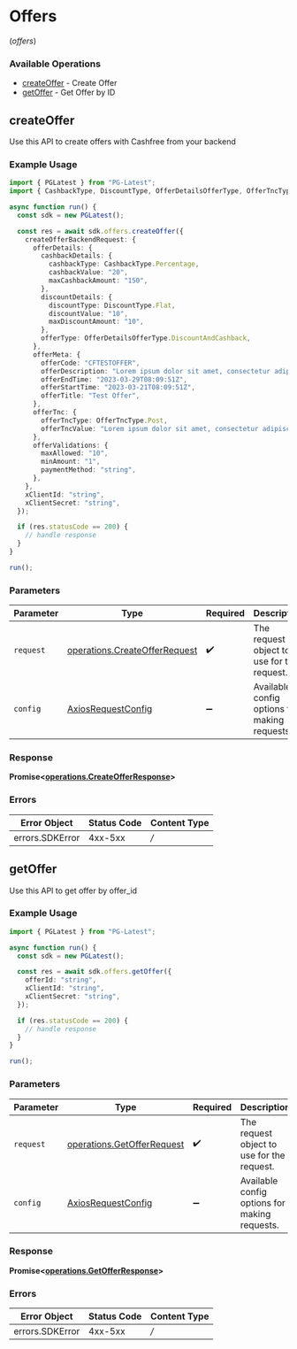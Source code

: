 # Offers
(*offers*)

### Available Operations

* [createOffer](#createoffer) - Create Offer
* [getOffer](#getoffer) - Get Offer by ID

## createOffer

Use this API to create offers with Cashfree from your backend

### Example Usage

```typescript
import { PGLatest } from "PG-Latest";
import { CashbackType, DiscountType, OfferDetailsOfferType, OfferTncType } from "PG-Latest/dist/sdk/models/shared";

async function run() {
  const sdk = new PGLatest();

  const res = await sdk.offers.createOffer({
    createOfferBackendRequest: {
      offerDetails: {
        cashbackDetails: {
          cashbackType: CashbackType.Percentage,
          cashbackValue: "20",
          maxCashbackAmount: "150",
        },
        discountDetails: {
          discountType: DiscountType.Flat,
          discountValue: "10",
          maxDiscountAmount: "10",
        },
        offerType: OfferDetailsOfferType.DiscountAndCashback,
      },
      offerMeta: {
        offerCode: "CFTESTOFFER",
        offerDescription: "Lorem ipsum dolor sit amet, consectetur adipiscing elit",
        offerEndTime: "2023-03-29T08:09:51Z",
        offerStartTime: "2023-03-21T08:09:51Z",
        offerTitle: "Test Offer",
      },
      offerTnc: {
        offerTncType: OfferTncType.Post,
        offerTncValue: "Lorem ipsum dolor sit amet, consectetur adipiscing elit",
      },
      offerValidations: {
        maxAllowed: "10",
        minAmount: "1",
        paymentMethod: "string",
      },
    },
    xClientId: "string",
    xClientSecret: "string",
  });

  if (res.statusCode == 200) {
    // handle response
  }
}

run();
```

### Parameters

| Parameter                                                                          | Type                                                                               | Required                                                                           | Description                                                                        |
| ---------------------------------------------------------------------------------- | ---------------------------------------------------------------------------------- | ---------------------------------------------------------------------------------- | ---------------------------------------------------------------------------------- |
| `request`                                                                          | [operations.CreateOfferRequest](../../sdk/models/operations/createofferrequest.md) | :heavy_check_mark:                                                                 | The request object to use for the request.                                         |
| `config`                                                                           | [AxiosRequestConfig](https://axios-http.com/docs/req_config)                       | :heavy_minus_sign:                                                                 | Available config options for making requests.                                      |


### Response

**Promise<[operations.CreateOfferResponse](../../sdk/models/operations/createofferresponse.md)>**
### Errors

| Error Object    | Status Code     | Content Type    |
| --------------- | --------------- | --------------- |
| errors.SDKError | 4xx-5xx         | */*             |

## getOffer

Use this API to get offer by offer_id

### Example Usage

```typescript
import { PGLatest } from "PG-Latest";

async function run() {
  const sdk = new PGLatest();

  const res = await sdk.offers.getOffer({
    offerId: "string",
    xClientId: "string",
    xClientSecret: "string",
  });

  if (res.statusCode == 200) {
    // handle response
  }
}

run();
```

### Parameters

| Parameter                                                                    | Type                                                                         | Required                                                                     | Description                                                                  |
| ---------------------------------------------------------------------------- | ---------------------------------------------------------------------------- | ---------------------------------------------------------------------------- | ---------------------------------------------------------------------------- |
| `request`                                                                    | [operations.GetOfferRequest](../../sdk/models/operations/getofferrequest.md) | :heavy_check_mark:                                                           | The request object to use for the request.                                   |
| `config`                                                                     | [AxiosRequestConfig](https://axios-http.com/docs/req_config)                 | :heavy_minus_sign:                                                           | Available config options for making requests.                                |


### Response

**Promise<[operations.GetOfferResponse](../../sdk/models/operations/getofferresponse.md)>**
### Errors

| Error Object    | Status Code     | Content Type    |
| --------------- | --------------- | --------------- |
| errors.SDKError | 4xx-5xx         | */*             |

